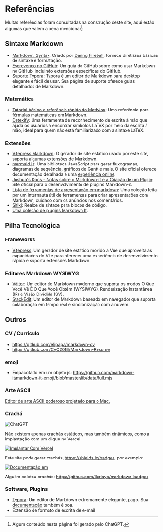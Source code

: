 # Referências

Muitas referências foram consultadas na construção deste site, aqui estão algumas que valem a pena mencionar[^1]:

## Sintaxe Markdown

- [Markdown: Syntax](https://daringfireball.net/projects/markdown/syntax): Criado por [Daring Fireball](http://daringfireball.net/), fornece diretrizes básicas de sintaxe e formatação.
- [Escrevendo no GitHub](https://docs.github.com/en/get-started/writing-on-github): Um guia do GitHub sobre como usar Markdown no GitHub, incluindo extensões específicas do GitHub.
- [Suporte Typora](https://support.typora.io/): Typora é um editor de Markdown para desktop elegante e fácil de usar. Sua página de suporte oferece guias detalhados de Markdown.

### Matemática

- [Tutorial básico e referência rápida do MathJax](https://math.meta.stackexchange.com/questions/5020/mathjax-basic-tutorial-and-quick-reference): Uma referência para fórmulas matemáticas em Markdown.
- [Detexify](http://detexify.kirelabs.org/classify.html): Uma ferramenta de reconhecimento de escrita à mão que ajuda os usuários a encontrar símbolos LaTeX por meio da escrita à mão, ideal para quem não está familiarizado com a sintaxe LaTeX.

### Extensões

- [Vitepress Markdown](https://vitepress.dev/guide/markdown): O gerador de site estático usado por este site, suporta algumas extensões de Markdown.
- [mermaid.js](https://mermaid.js.org/intro/): Uma biblioteca JavaScript para gerar fluxogramas, diagramas de sequência, gráficos de Gantt e mais. O site oficial oferece documentação detalhada e uma [experiência online](https://mermaid.live/).
- [Joshua's Docs - Notas sobre o Markdown-it e a Criação de um Plugin](https://docs.joshuatz.com/cheatsheets/node-and-npm/markdown-it/): Site oficial para o desenvolvimento de plugins Markdown-it.
- [Lista de ferramentas de apresentação em markdown](https://gist.github.com/johnloy/27dd124ad40e210e91c70dd1c24ac8c8): Uma coleção feita por um internauta útil de ferramentas para criar apresentações com Markdown, cuidado com os anúncios nos comentários.
- [Shiki](https://shiki.style/languages): Realce de sintaxe para blocos de código.
- [Uma coleção de plugins Markdown It](https://mdit-plugins.github.io/).

## Pilha Tecnológica

### Frameworks

- [Vitepress](https://vitepress.dev/guide/markdown): Um gerador de site estático movido a Vue que aproveita as capacidades do Vite para oferecer uma experiência de desenvolvimento rápida e suporta extensões Markdown.

### Editores Markdown WYSIWYG

- [Vditor](https://github.com/Vanessa219/vditor): Um editor de Markdown moderno que suporta os modos O Que Você Vê É O Que Você Obtém (WYSIWYG), Renderização Instantânea (IR) e Visão Dividida (SV).
- [StackEdit](https://stackedit.io/): Um editor de Markdown baseado em navegador que suporta colaboração em tempo real e sincronização com a nuvem.

## Outros

### CV / Currículo

- https://github.com/elipapa/markdown-cv
- https://github.com/CyC2018/Markdown-Resume

### emoji

- Empacotado em um objeto js: https://github.com/markdown-it/markdown-it-emoji/blob/master/lib/data/full.mjs

### Arte ASCII

[Editor de arte ASCII poderoso projetado para o Mac.](https://monodraw.helftone.com/)

### Crachá

![ChatGPT](https://img.shields.io/badge/chatGPT-74aa9c?style=for-the-badge&logo=openai&logoColor=white)

Não existem apenas crachás estáticos, mas também dinâmicos, como a implantação com um clique no Vercel.

[![Implantar Com Vercel](https://vercel.com/button)](https://vercel.com/import/project?template=https://github.com/gantrol/markdown-can-do)

Este site pode gerar crachás, https://shields.io/badges, por exemplo:

[![Documentação em](https://img.shields.io/badge/Chinês-Leia%20Me-blue?style=for-the-badge)](/readme.md)

Alguém coletou crachás: https://github.com/Ileriayo/markdown-badges


### Software, Plugins

- [Typora](https://typora.io/): Um editor de Markdown extremamente elegante, pago. Sua [documentação](https://support.typora.io/) também é boa.
- Extensão de formato de escrita de e-mail

[^1]: Algum conteúdo nesta página foi gerado pelo ChatGPT.

